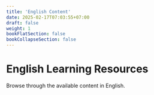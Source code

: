 ```yaml
---
title: 'English Content'
date: 2025-02-17T07:03:55+07:00
draft: false
weight: 1
bookFlatSection: false
bookCollapseSection: false
---
```


# English Learning Resources

Browse through the available content in English.
